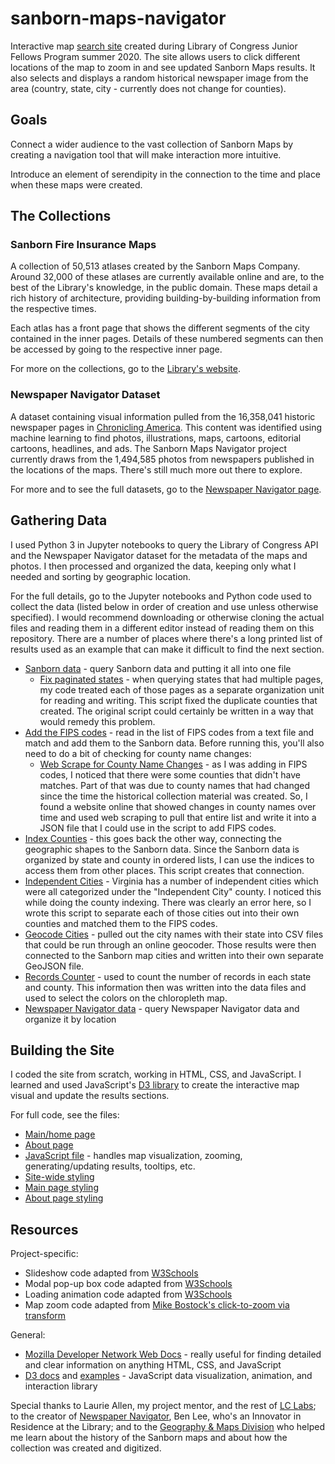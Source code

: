 # sanborn-maps-navigator
Interactive map [search site](https://selenaqian.github.io/sanborn-maps-navigator/) created during Library of Congress Junior Fellows Program summer 2020. The site allows users to click different locations of the map to zoom in and see updated Sanborn Maps results. It also selects and displays a random historical newspaper image from the area (country, state, city - currently does not change for counties).

## Goals

Connect a wider audience to the vast collection of Sanborn Maps by creating a navigation tool that will make interaction more intuitive.

Introduce an element of serendipity in the connection to the time and place when these maps were created.

## The Collections

### Sanborn Fire Insurance Maps

A collection of 50,513 atlases created by the Sanborn Maps Company. Around 32,000 of these atlases are currently available online and are, to the best of the Library's knowledge, in the public domain. These maps detail a rich history of architecture, providing building-by-building information from the respective times.

Each atlas has a front page that shows the different segments of the city contained in the inner pages. Details of these numbered segments can then be accessed by going to the respective inner page.

For more on the collections, go to the [Library's website](https://www.loc.gov/collections/sanborn-maps/).

### Newspaper Navigator Dataset

A dataset containing visual information pulled from the 16,358,041 historic newspaper pages in [Chronicling America](https://chroniclingamerica.loc.gov/). This content was identified using machine learning to find photos, illustrations, maps, cartoons, editorial cartoons, headlines, and ads. The Sanborn Maps Navigator project currently draws from the 1,494,585 photos from newspapers published in the locations of the maps. There's still much more out there to explore.

For more and to see the full datasets, go to the [Newspaper Navigator page](https://news-navigator.labs.loc.gov/).

## Gathering Data

I used Python 3 in Jupyter notebooks to query the Library of Congress API and the Newspaper Navigator dataset for the metadata of the maps and photos. I then processed and organized the data, keeping only what I needed and sorting by geographic location.

For the full details, go to the Jupyter notebooks and Python code used to collect the data (listed below in order of creation and use unless otherwise specified). I would recommend downloading or otherwise cloning the actual files and reading them in a different editor instead of reading them on this repository. There are a number of places where there's a long printed list of results used as an example that can make it difficult to find the next section.

* [Sanborn data](data/sanborn/sanborn-maps-data.ipynb) - query Sanborn data and putting it all into one file
  * [Fix paginated states](data/sanborn/paginatedstate-fix-script.py) - when querying states that had multiple pages, my code treated each of those pages as a separate organization unit for reading and writing. This script fixed the duplicate counties that created. The original script could certainly be written in a way that would remedy this problem.
* [Add the FIPS codes](data/sanborn/fips-connection/connect-fips-sanborn.py) - read in the list of FIPS codes from a text file and match and add them to the Sanborn data. Before running this, you'll also need to do a bit of checking for county name changes:
  * [Web Scrape for County Name Changes](data/sanborn/fips-connection/county-namechanges-scraper.ipynb) - as I was adding in FIPS codes, I noticed that there were some counties that didn't have matches. Part of that was due to county names that had changed since the time the historical collection material was created. So, I found a website online that showed changes in county names over time and used web scraping to pull that entire list and write it into a JSON file that I could use in the script to add FIPS codes.
* [Index Counties](data/sanborn/fips-connection/index-counties.ipynb) - this goes back the other way, connecting the geographic shapes to the Sanborn data. Since the Sanborn data is organized by state and county in ordered lists, I can use the indices to access them from other places. This script creates that connection.
* [Independent Cities](data/sanborn/fips-connection/independent-cities-fix.py) - Virginia has a number of independent cities which were all categorized under the "Independent City" county. I noticed this while doing the county indexing. There was clearly an error here, so I wrote this script to separate each of those cities out into their own counties and matched them to the FIPS codes.
* [Geocode Cities](data/sanborn/city-coordinates/geocode-cities.ipynb) - pulled out the city names with their state into CSV files that could be run through an online geocoder. Those results were then connected to the Sanborn map cities and written into their own separate GeoJSON file.
* [Records Counter](data/records-counter.ipynb) - used to count the number of records in each state and county. This information then was written into the data files and used to select the colors on the chloropleth map.
* [Newspaper Navigator data](data/newspaper-navigator/newspaper-navigator-data.ipynb) - query Newspaper Navigator data and organize it by location

## Building the Site

I coded the site from scratch, working in HTML, CSS, and JavaScript. I learned and used JavaScript's [D3 library](https://d3js.org/) to create the interactive map visual and update the results sections.

For full code, see the files:

* [Main/home page](index.html)
* [About page](about.html)
* [JavaScript file](script.js) - handles map visualization, zooming, generating/updating results, tooltips, etc.
* [Site-wide styling](global-style.css)
* [Main page styling](home-style.css)
* [About page styling](about-style.css)

## Resources

Project-specific:

* Slideshow code adapted from [W3Schools](https://www.w3schools.com/howto/howto_js_slideshow.asp)
* Modal pop-up box code adapted from [W3Schools](https://www.w3schools.com/howto/howto_css_modals.asp)
* Loading animation code adapted from [W3Schools](https://www.w3schools.com/howto/howto_css_loader.asp)
* Map zoom code adapted from [Mike Bostock's click-to-zoom via transform](https://bl.ocks.org/mbostock/2206590)

General:

* [Mozilla Developer Network Web Docs](https://developer.mozilla.org/en-US/) - really useful for finding detailed and clear information on anything HTML, CSS, and JavaScript
* [D3 docs](https://github.com/d3/d3/wiki) and [examples](https://observablehq.com/@d3/gallery) - JavaScript data visualization, animation, and interaction library

Special thanks to Laurie Allen, my project mentor, and the rest of [LC Labs](https://labs.loc.gov/about/people/); to the creator of [Newspaper Navigator](https://labs.loc.gov/work/experiments/newspaper-navigator), Ben Lee, who's an Innovator in Residence at the Library; and to the [Geography & Maps Division](https://www.loc.gov/rr/geogmap/) who helped me learn about the history of the Sanborn maps and about how the collection was created and digitized.
